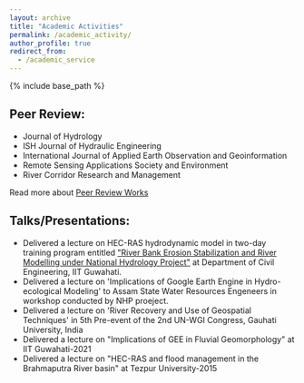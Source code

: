 ```yaml
---
layout: archive
title: "Academic Activities"
permalink: /academic_activity/
author_profile: true
redirect_from:
  - /academic_service
---
```


{% include base_path %}

## Peer Review: 
* Journal of Hydrology
* ISH Journal of Hydraulic Engineering
* International Journal of Applied Earth Observation and Geoinformation
* Remote Sensing Applications Society and Environment
* River Corridor Research and Management 

Read more about [Peer Review Works](https://www.webofscience.com/wos/author/record/ABE-8668-2022)

## Talks/Presentations:
* Delivered a lecture on HEC-RAS hydrodynamic model in two-day training program entitled ["River Bank Erosion Stabilization and River Modelling under National Hydrology Project"](https://twitter.com/NHPConnect/status/1572818797282533376) at Department of Civil Engineering, IIT Guwahati.
* Delivered a lecture on 'Implications of Google Earth Engine in Hydro-ecological Modeling' to Assam State Water Resources Engeneers in workshop conducted by NHP proeject.
* Delivered a lecture on 'River Recovery and Use of Geospatial Techniques' in 5th Pre-event of the 2nd UN-WGI Congress, Gauhati University, India
* Delivered a lecture on "Implications of GEE in Fluvial Geomorphology" at IIT Guwahati-2021
* Delivered a lecture on "HEC-RAS and flood management in the Brahmaputra River basin" at Tezpur University-2015




